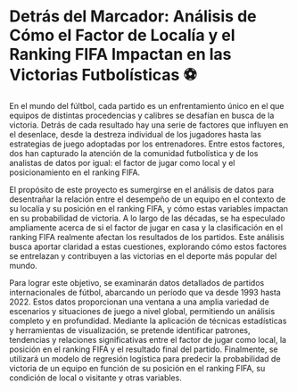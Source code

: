 # Detrás del Marcador: Análisis de Cómo el Factor de Localía y el Ranking FIFA Impactan en las Victorias Futbolísticas ⚽ 
En el mundo del fúltbol, cada partido es un enfrentamiento único en el que equipos de distintas procedencias y calibres se desafían en busca de la victoria. Detrás de cada resultado hay una serie de factores que influyen en el desenlace, desde la destreza individual de los jugadores hasta las estrategias de juego adoptadas por los entrenadores. Entre estos factores, dos han capturado la atención de la comunidad futbolística y de los analistas de datos por igual: el factor de jugar como local y el posicionamiento en el ranking FIFA.


El propósito de este proyecto es sumergirse en el análisis de datos para desentrañar la relación entre el desempeño de un equipo en el contexto de su localía y su posición en el ranking FIFA, y cómo estas variables impactan en su probabilidad de victoria. A lo largo de las décadas, se ha especulado ampliamente acerca de si el factor de jugar en casa y la clasificación en el ranking FIFA realmente afectan los resultados de los partidos. Este análisis busca aportar claridad a estas cuestiones, explorando cómo estos factores se entrelazan y contribuyen a las victorias en el deporte más popular del mundo.


Para lograr este objetivo, se examinarán datos detallados de partidos internacionales de fútbol, abarcando un período que va desde 1993 hasta 2022. Estos datos proporcionan una ventana a una amplia variedad de escenarios y situaciones de juego a nivel global, permitiendo un análisis completo y en profundidad. Mediante la aplicación de técnicas estadísticas y herramientas de visualización, se pretende identificar patrones, tendencias y relaciones significativas entre el factor de jugar como local, la posición en el ranking FIFA y el resultado final del partido. Finalmente, se utilizará un modelo de regresión logística para predecir la probabilidad de victoria de un equipo en función de su posición en el ranking FIFA, su condición de local o visitante y otras variables.
